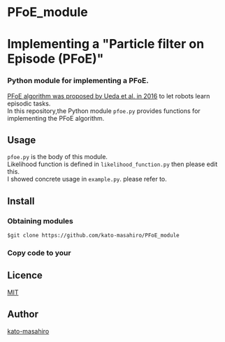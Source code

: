 # PFoE_module  
Implementing a "Particle filter on Episode (PFoE)"
====

### Python module for implementing a PFoE.   
[PFoE algorithm was proposed by Ueda et al. in 2016](https://link.springer.com/chapter/10.1007/978-3-319-48036-7_54) to let robots learn episodic tasks.   
In this repository,the Python module ```pfoe.py``` provides functions for implementing the PFoE algorithm.  

## Usage  
```pfoe.py``` is the body of this module.  
Likelihood function is defined in ```likelihood_function.py``` then please edit this.  
I showed concrete usage in ```example.py```. please refer to.

## Install  
### Obtaining modules  
```
$git clone https://github.com/kato-masahiro/PFoE_module
```

### Copy code to your 

## Licence

[MIT](https://github.com/tcnksm/tool/blob/master/LICENCE)

## Author

[kato-masahiro](https://github.com/kato-masahiro)
